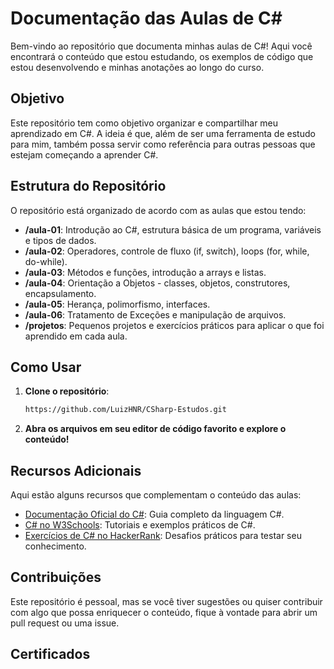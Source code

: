 # Documentação das Aulas de C#

Bem-vindo ao repositório que documenta minhas aulas de C#! Aqui você encontrará o conteúdo que estou estudando, os exemplos de código que estou desenvolvendo e minhas anotações ao longo do curso.

## Objetivo

Este repositório tem como objetivo organizar e compartilhar meu aprendizado em C#. A ideia é que, além de ser uma ferramenta de estudo para mim, também possa servir como referência para outras pessoas que estejam começando a aprender C#.

## Estrutura do Repositório

O repositório está organizado de acordo com as aulas que estou tendo:

- **/aula-01**: Introdução ao C#, estrutura básica de um programa, variáveis e tipos de dados.
- **/aula-02**: Operadores, controle de fluxo (if, switch), loops (for, while, do-while).
- **/aula-03**: Métodos e funções, introdução a arrays e listas.
- **/aula-04**: Orientação a Objetos - classes, objetos, construtores, encapsulamento.
- **/aula-05**: Herança, polimorfismo, interfaces.
- **/aula-06**: Tratamento de Exceções e manipulação de arquivos.
- **/projetos**: Pequenos projetos e exercícios práticos para aplicar o que foi aprendido em cada aula.

## Como Usar

1. **Clone o repositório**:
    ```bash
   https://github.com/LuizHNR/CSharp-Estudos.git
    ```

2. **Abra os arquivos em seu editor de código favorito e explore o conteúdo!**

## Recursos Adicionais

Aqui estão alguns recursos que complementam o conteúdo das aulas:

- [Documentação Oficial do C#](https://docs.microsoft.com/en-us/dotnet/csharp/): Guia completo da linguagem C#.
- [C# no W3Schools](https://www.w3schools.com/cs/): Tutoriais e exemplos práticos de C#.
- [Exercícios de C# no HackerRank](https://www.hackerrank.com/domains/tutorials/10-days-of-javascript): Desafios práticos para testar seu conhecimento.

## Contribuições

Este repositório é pessoal, mas se você tiver sugestões ou quiser contribuir com algo que possa enriquecer o conteúdo, fique à vontade para abrir um pull request ou uma issue.

<h2 aling="center">Certificados</h2>
<p>
    <img align="center" src="./Certificados/Certificado1.jpeg >
</p>
